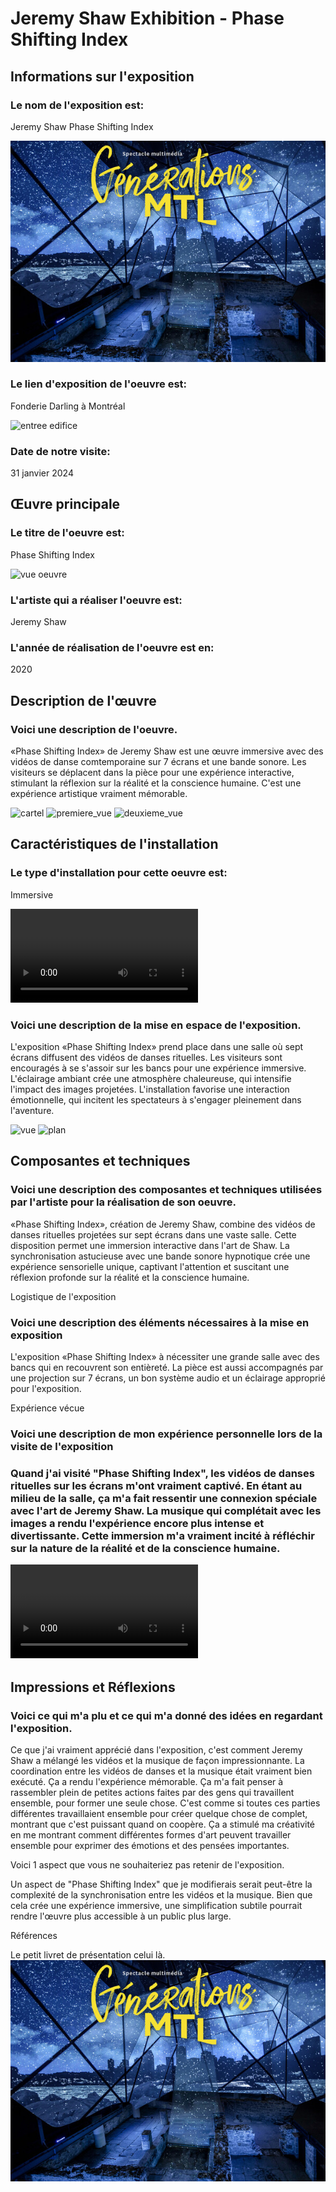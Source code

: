 # Jeremy Shaw Exhibition - Phase Shifting Index 

<h2>Informations sur l'exposition</h2>

<h3> Le nom de l'exposition est: </h3>
  <p>Jeremy Shaw Phase Shifting Index</p>

![affiche exposition](medias/affiche_exposition.jpg)

  <h3> Le lien d'exposition de l'oeuvre est: </h3>
<p>Fonderie Darling à Montréal</p>

![entree edifice](medias/entree_edifice.png)

<h3>Date de notre visite:</h3>
<p>31 janvier 2024</p>

## Œuvre principale 

<h3> Le titre de l'oeuvre est: </h3>
  <p> Phase Shifting Index </p>
  
![vue oeuvre](medias/vue_oeuvre.png)

<h3>L'artiste qui a réaliser l'oeuvre est:</h3>
  <p>Jeremy Shaw</p>
  
<h3>L'année de réalisation de l'oeuvre est en:</h3>
<p>2020</p>

## Description de l'œuvre 

<h3> Voici une description de l'oeuvre. </h3> 

<p> «Phase Shifting Index» de Jeremy Shaw est une œuvre immersive avec des vidéos de danse comtemporaine sur 7 écrans et une bande sonore. Les visiteurs se déplacent dans la pièce pour une expérience interactive, stimulant la réflexion sur la réalité et la conscience humaine. C'est une expérience artistique vraiment mémorable.</p>

![cartel](medias/cartel.png)
![premiere_vue](medias/premiere_vue.png)
![deuxieme_vue](medias/deuxieme_vue.png)

## Caractéristiques de l'installation 

<h3> Le type d'installation pour cette oeuvre est: </h3>
  <p> Immersive </p>

![espace](medias/mise_espace.mp4)
   
<h3> Voici une description de la mise en espace de l'exposition. </h3> 

<p> L'exposition «Phase Shifting Index» prend place dans une salle où sept écrans diffusent des vidéos de danses rituelles. Les visiteurs sont encouragés à se s'assoir sur les bancs pour une expérience immersive. L'éclairage ambiant crée une atmosphère chaleureuse, qui intensifie l'impact des images projetées. L'installation favorise une interaction émotionnelle, qui incitent les spectateurs à s'engager pleinement dans l'aventure. </p>

![vue](medias/vue_oeuvre.png)
![plan](medias/plan_exposition.png)

## Composantes et techniques 

<h3> Voici une description des composantes et techniques utilisées par l'artiste pour la réalisation de son oeuvre. </h3>

<p> «Phase Shifting Index», création de Jeremy Shaw, combine des vidéos de danses rituelles projetées sur sept écrans dans une vaste salle. Cette disposition permet une immersion interactive dans l'art de Shaw. La synchronisation astucieuse avec une bande sonore hypnotique crée une expérience sensorielle unique, captivant l'attention et suscitant une réflexion profonde sur la réalité et la conscience humaine. </p

## Logistique de l'exposition 

<h3> Voici une description des éléments nécessaires à la mise en exposition </h3>

<p>L'exposition «Phase Shifting Index» à nécessiter une grande salle avec des bancs qui en recouvrent son entièreté. La pièce est aussi accompagnés par une projection sur 7 écrans, un bon système audio et un éclairage approprié pour l'exposition.</p

## Expérience vécue 

<h3> Voici une description de mon expérience personnelle lors de la visite de l'exposition <h3>

<p> Quand j'ai visité "Phase Shifting Index", les vidéos de danses rituelles sur les écrans m'ont vraiment captivé. En étant au milieu de la salle, ça m'a fait ressentir une connexion spéciale avec l'art de Jeremy Shaw. La musique qui complétait avec les images a rendu l'expérience encore plus intense et divertissante. Cette immersion m'a vraiment incité à réfléchir sur la nature de la réalité et de la conscience humaine.</p

  ![espace](medias/mise_espace.mp4)

##  Impressions et Réflexions 

<h3> Voici ce qui m'a plu et ce qui m'a donné des idées en regardant l'exposition. </h3>

<p> Ce que j'ai vraiment apprécié dans l'exposition, c'est comment Jeremy Shaw a mélangé les vidéos et la musique de façon impressionnante. La coordination entre les vidéos de danses et la musique était vraiment bien exécuté. Ça a rendu l'expérience mémorable.
Ça m'a fait penser à rassembler plein de petites actions faites par des gens qui travaillent ensemble, pour former une seule chose. C'est comme si toutes ces parties différentes travaillaient ensemble pour créer quelque chose de complet, montrant que c'est puissant quand on coopère. Ça a stimulé ma créativité en me montrant comment différentes formes d'art peuvent travailler ensemble pour exprimer des émotions et des pensées importantes.</p

<h4> Voici 1 aspect que vous ne souhaiteriez pas retenir de l'exposition. </h4> 

<p>Un aspect de "Phase Shifting Index" que je modifierais serait peut-être la complexité de la synchronisation entre les vidéos et la musique. Bien que cela crée une expérience immersive, une simplification subtile pourrait rendre l'œuvre plus accessible à un public plus large.</p

# Références
Le petit livret de présentation celui là.
![affiche exposition](medias/affiche_exposition.jpg)

